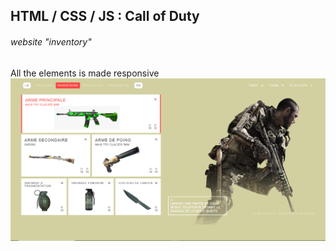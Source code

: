## HTML / CSS / JS : Call of Duty
###### website "inventory"
All the elements is made responsive
![Test Image 3](/screenshots.PNG)
